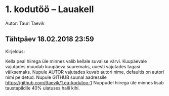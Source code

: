 # 1. kodutöö – Lauakell


Autor: Tauri Taevik

## Tähtpäev 18.02.2018 23:59


Kirjeldus:

Kella peal hiirega üle minnes valib kellale suvalise värvi.
Kuupäevale vajutades muudab kuupäeva suuremaks, uuesti vajutades tagasi väiksemaks.
Nupule AUTOR vajutades kuvab autori nime, defaultis on autori nimi peidetud.
Nupule GITHUB suunal aadressile https://github.com/ttaevik/1.ea-kodutoo-1
Nuppudel hiirega üle minnes lisab taustapildile 40% ulatuses halli kihi.